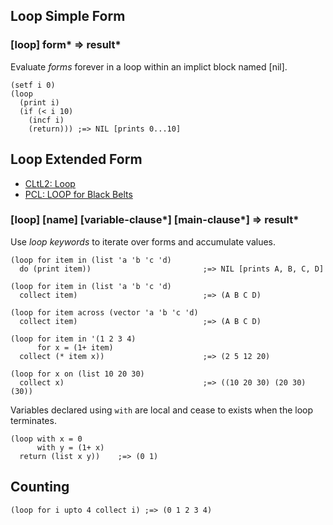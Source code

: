 ## Loop Simple Form

### [loop] form\* => result\*

Evaluate *forms* forever in a loop within an implict block named [nil].

~~~
(setf i 0)
(loop
  (print i)
  (if (< i 10)
    (incf i)
    (return))) ;=> NIL [prints 0...10]
~~~

## Loop Extended Form

* [CLtL2: Loop](http://www.cs.cmu.edu/Groups/AI/html/cltl/clm/node235.html)
* [PCL: LOOP for Black Belts](http://www.gigamonkeys.com/book/loop-for-black-belts.html)

### [loop] \[name\] \[variable-clause\*\] \[main-clause\*\] => result\*

Use *loop keywords* to iterate over forms and accumulate values.

~~~
(loop for item in (list 'a 'b 'c 'd)
  do (print item))                         ;=> NIL [prints A, B, C, D]

(loop for item in (list 'a 'b 'c 'd)
  collect item)                            ;=> (A B C D)

(loop for item across (vector 'a 'b 'c 'd)
  collect item)                            ;=> (A B C D)

(loop for item in '(1 2 3 4)
      for x = (1+ item)
  collect (* item x))                      ;=> (2 5 12 20)

(loop for x on (list 10 20 30)
  collect x)                               ;=> ((10 20 30) (20 30) (30))
~~~

Variables declared using `with` are local and cease to
exists when the loop terminates.

~~~
(loop with x = 0
      with y = (1+ x)
  return (list x y))    ;=> (0 1)
~~~

## Counting

~~~
(loop for i upto 4 collect i) ;=> (0 1 2 3 4)
~~~
